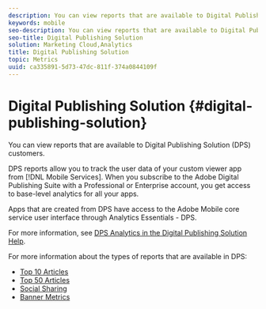 ```yaml
---
description: You can view reports that are available to Digital Publishing Solution (DPS) customers.
keywords: mobile
seo-description: You can view reports that are available to Digital Publishing Solution (DPS) customers.
seo-title: Digital Publishing Solution
solution: Marketing Cloud,Analytics
title: Digital Publishing Solution
topic: Metrics
uuid: ca335891-5d73-47dc-811f-374a0844109f
---
```


# Digital Publishing Solution {#digital-publishing-solution}

You can view reports that are available to Digital Publishing Solution (DPS) customers.

DPS reports allow you to track the user data of your custom viewer app from [!DNL Mobile Services]. When you subscribe to the Adobe Digital Publishing Suite with a Professional or Enterprise account, you get access to base-level analytics for all your apps.

Apps that are created from DPS have access to the Adobe Mobile core service user interface through Analytics Essentials - DPS.

For more information, see [DPS Analytics in the Digital Publishing Solution Help](https://helpx.adobe.com/digital-publishing-suite/help/omniture-analytics.html). 

For more information about the types of reports that are available in DPS:

+ [Top 10 Articles](dps-top-ten-articles.md)
+ [Top 50 Articles](dps-top-50-articles.md)
+ [Social Sharing](dps-social-sharing.md)
+ [Banner Metrics](dps-banner-metrics.md)